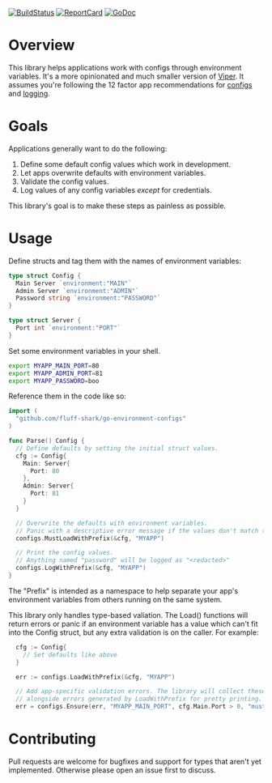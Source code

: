 
[![BuildStatus](https://travis-ci.com/fluff-shark/go-environment-configs.svg?branch=master)](https://travis-ci.com/fluff-shark/go-environment-configs)
[![ReportCard](https://goreportcard.com/badge/github.com/fluff-shark/go-environment-configs)](https://goreportcard.com/report/github.com/fluff-shark/go-environment-configs)
[![GoDoc](https://godoc.org/github.com/fluff-shark/go-environment-configs?status.svg)](https://godoc.org/github.com/fluff-shark/go-environment-configs)

# Overview

This library helps applications work with configs through environment variables.
It's a more opinionated and much smaller version of
[Viper](https://github.com/spf13/viper). It assumes you're following the
12 factor app recommendations for [configs](https://12factor.net/config) and
[logging](https://12factor.net/logs).

# Goals

Applications generally want to do the following:

1. Define some default config values which work in development.
2. Let apps overwrite defaults with environment variables.
3. Validate the config values.
4. Log values of any config variables _except_ for credentials.

This library's goal is to make these steps as painless as possible.

# Usage

Define structs and tag them with the names of environment variables:

```go
type struct Config {
  Main Server `environment:"MAIN"`
  Admin Server `environment:"ADMIN"`
  Password string `environment:"PASSWORD"`
}

type struct Server {
  Port int `environment:"PORT"`
}
```

Set some environment variables in your shell.

```sh
export MYAPP_MAIN_PORT=80
export MYAPP_ADMIN_PORT=81
export MYAPP_PASSWORD=boo
```

Reference them in the code like so:

```go
import (
  "github.com/fluff-shark/go-environment-configs"
)

func Parse() Config {
  // Define defaults by setting the initial struct values.
  cfg := Config{
    Main: Server{
      Port: 80
    },
    Admin: Server{
      Port: 81
    }
  }

  // Overwrite the defaults with environment variables.
  // Panic with a descriptive error message if the values don't match the types.
  configs.MustLoadWithPrefix(&cfg, "MYAPP")

  // Print the config values.
  // Anything named "password" will be logged as "<redacted>"
  configs.LogWithPrefix(&cfg, "MYAPP")
}
```

The "Prefix" is intended as a namespace to help separate your app's environment
variables from others running on the same system.

This library only handles type-based valiation. The Load() functions will return errors
or panic if an environment variable has a value which can't fit into the Config struct,
but any extra validation is on the caller. For example:

```go
  cfg := Config{
    // Set defaults like above
  }

  err := configs.LoadWithPrefix(&cfg, "MYAPP")

  // Add app-specific validation errors. The library will collect these
  // alongside errors generated by LoadWithPrefix for pretty printing.
  err = configs.Ensure(err, "MYAPP_MAIN_PORT", cfg.Main.Port > 0, "must be a positive integer")
```

# Contributing

Pull requests are welcome for bugfixes and support for types
that aren't yet implemented. Otherwise please open an issue
first to discuss.

